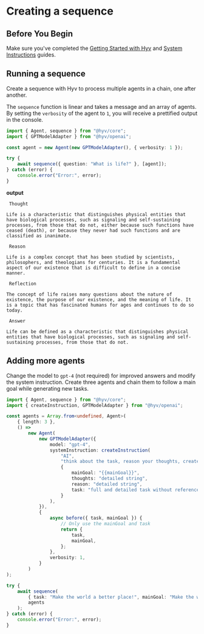 # Creating a sequence

## Before You Begin

Make sure you've completed the [Getting Started with Hyv](01_GETTING_STARTED.md) and
[System Instructions](02_SYSTEM_INSTRUCTIONS.md) guides.

## Running a sequence

Create a sequence with Hyv to process multiple agents in a chain, one after another.

The `sequence` function is linear and takes a message and an array of agents. By setting the
`verbosity` of the agent to `1`, you will receive a prettified output in the console.

```typescript
import { Agent, sequence } from "@hyv/core";
import { GPTModelAdapter } from "@hyv/openai";

const agent = new Agent(new GPTModelAdapter(), { verbosity: 1 });

try {
    await sequence({ question: "What is life?" }, [agent]);
} catch (error) {
    console.error("Error:", error);
}
```

**output**

```
 Thought

Life is a characteristic that distinguishes physical entities that have biological processes, such as signaling and self-sustaining processes, from those that do not, either because such functions have ceased (death), or because they never had such functions and are classified as inanimate.

 Reason

Life is a complex concept that has been studied by scientists, philosophers, and theologians for centuries. It is a fundamental aspect of our existence that is difficult to define in a concise manner.

 Reflection

The concept of life raises many questions about the nature of existence, the purpose of our existence, and the meaning of life. It is a topic that has fascinated humans for ages and continues to do so today.

 Answer

Life can be defined as a characteristic that distinguishes physical entities that have biological processes, such as signaling and self-sustaining processes, from those that do not.

```

## Adding more agents

Change the model to `gpt-4` (not required) for improved answers and modify the system instruction.
Create three agents and chain them to follow a main goal while generating new tasks.

```typescript
import { Agent, sequence } from "@hyv/core";
import { createInstruction, GPTModelAdapter } from "@hyv/openai";

const agents = Array.from<undefined, Agent>(
    { length: 3 },
    () =>
        new Agent(
            new GPTModelAdapter({
                model: "gpt-4",
                systemInstruction: createInstruction(
                    "AI",
                    "think about the task, reason your thoughts, create a new task based on your decision!",
                    {
                        mainGoal: "{{mainGoal}}",
                        thoughts: "detailed string",
                        reason: "detailed string",
                        task: "full and detailed task without references",
                    }
                ),
            }),
            {
                async before({ task, mainGoal }) {
                    // Only use the mainGoal and task
                    return {
                        task,
                        mainGoal,
                    };
                },
                verbosity: 1,
            }
        )
);

try {
    await sequence(
        { task: "Make the world a better place!", mainGoal: "Make the world a better place!" },
        agents
    );
} catch (error) {
    console.error("Error:", error);
}
```
